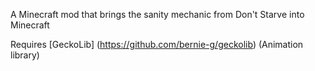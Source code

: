 A Minecraft mod that brings the sanity mechanic from Don't Starve into Minecraft

Requires [GeckoLib] (https://github.com/bernie-g/geckolib) (Animation library)